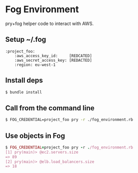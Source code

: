 # Fog Environment

pry+fog helper code to interact with AWS.

## Setup ~/.fog
```
:project_foo:
    :aws_access_key_id:     [REDCATED]
    :aws_secret_access_key: [REDACTED]
    :region: eu-west-1
```

## Install deps
``` sh
$ bundle install
```

## Call from the command line
``` sh
$ FOG_CREDENTIAL=project_foo pry -r ./fog_environment.rb
```

## Use objects in Fog
``` ruby
$ FOG_CREDENTIAL=project_foo pry -r ./fog_environment.rb 
[1] pry(main)> @ec2.servers.size
=> 89
[2] pry(main)> @elb.load_balancers.size
=> 18
``` 
